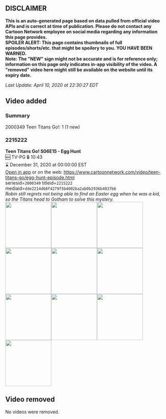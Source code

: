 ## DISCLAIMER
**This is an auto-generated page based on data pulled from official video APIs and is correct at time of publication. Please do not contact any Cartoon Network employee on social media regarding any information this page provides.**  
**SPOILER ALERT: This page contains thumbnails of full episodes/shorts/etc. that might be spoilery to you. YOU HAVE BEEN WARNED.**  
**Note: The "NEW" sign might not be accurate and is for reference only; information on this page only indicates in-app visibility of the video. A "removed" video here might still be available on the website until its expiry date.**  

_Last Update: April 10, 2020 at 22:30:27 EDT_
## Video added
### Summary
2000349 Teen Titans Go!: 1 (1 new)  
### 2215222
**Teen Titans Go! S06E15 - Egg Hunt**  
🆕 TV-PG 🔒 10:43  
⌛ December 31, 2020 at 00:00:00 EST  
[Open in app](https://tinyurl.com/vcpzwpf) or on the web: https://www.cartoonnetwork.com/video/teen-titans-go/egg-hunt-episode.html  
seriesid=`2000349` titleid=`2215222` mediaid=`dde2214d68f4279f5b4002ba2ab0b2936b4937b6`  
_Robin still regrets not being able to find an Easter egg when he was a kid, so the Titans head to Gotham to solve this mystery._  
<a href="https://s3.amazonaws.com/cartoonorchestrator/2215222_001_1280x720.jpg"><img src="https://s3.amazonaws.com/cartoonorchestrator/2215222_001_640x360.jpg" height="144px" /></a><a href="https://s3.amazonaws.com/cartoonorchestrator/2215222_002_1280x720.jpg"><img src="https://s3.amazonaws.com/cartoonorchestrator/2215222_002_640x360.jpg" height="144px" /></a><a href="https://s3.amazonaws.com/cartoonorchestrator/2215222_003_1280x720.jpg"><img src="https://s3.amazonaws.com/cartoonorchestrator/2215222_003_640x360.jpg" height="144px" /></a><a href="https://s3.amazonaws.com/cartoonorchestrator/2215222_004_1280x720.jpg"><img src="https://s3.amazonaws.com/cartoonorchestrator/2215222_004_640x360.jpg" height="144px" /></a><a href="https://s3.amazonaws.com/cartoonorchestrator/2215222_005_1280x720.jpg"><img src="https://s3.amazonaws.com/cartoonorchestrator/2215222_005_640x360.jpg" height="144px" /></a><a href="https://s3.amazonaws.com/cartoonorchestrator/2215222_006_1280x720.jpg"><img src="https://s3.amazonaws.com/cartoonorchestrator/2215222_006_640x360.jpg" height="144px" /></a><a href="https://s3.amazonaws.com/cartoonorchestrator/2215222_007_1280x720.jpg"><img src="https://s3.amazonaws.com/cartoonorchestrator/2215222_007_640x360.jpg" height="144px" /></a><a href="https://s3.amazonaws.com/cartoonorchestrator/2215222_008_1280x720.jpg"><img src="https://s3.amazonaws.com/cartoonorchestrator/2215222_008_640x360.jpg" height="144px" /></a><a href="https://s3.amazonaws.com/cartoonorchestrator/2215222_009_1280x720.jpg"><img src="https://s3.amazonaws.com/cartoonorchestrator/2215222_009_640x360.jpg" height="144px" /></a><a href="https://s3.amazonaws.com/cartoonorchestrator/2215222_010_1280x720.jpg"><img src="https://s3.amazonaws.com/cartoonorchestrator/2215222_010_640x360.jpg" height="144px" /></a>
## Video removed
No videos were removed.  
